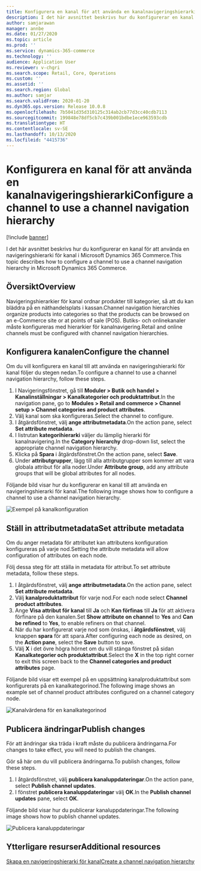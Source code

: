 ```yaml
---
title: Konfigurera en kanal för att använda en kanalnavigeringshierarki
description: I det här avsnittet beskrivs hur du konfigurerar en kanal för att använda en navigeringshierarki för kanal i Microsoft Dynamics 365 Commerce.
author: samjarawan
manager: annbe
ms.date: 01/27/2020
ms.topic: article
ms.prod: ''
ms.service: dynamics-365-commerce
ms.technology: ''
audience: Application User
ms.reviewer: v-chgri
ms.search.scope: Retail, Core, Operations
ms.custom: ''
ms.assetid: ''
ms.search.region: Global
ms.author: samjar
ms.search.validFrom: 2020-01-20
ms.dyn365.ops.version: Release 10.0.8
ms.openlocfilehash: 7b5041d35d310125c314ab2cb77d3cc40cdb7113
ms.sourcegitcommit: 199848e78df5cb7c439b001bdbe1ece963593cdb
ms.translationtype: HT
ms.contentlocale: sv-SE
ms.lasthandoff: 10/13/2020
ms.locfileid: "4415736"
---
```

# <a name="configure-a-channel-to-use-a-channel-navigation-hierarchy"></a><span data-ttu-id="08c2f-103">Konfigurera en kanal för att använda en kanalnavigeringshierarki</span><span class="sxs-lookup"><span data-stu-id="08c2f-103">Configure a channel to use a channel navigation hierarchy</span></span>


[!include [banner](includes/banner.md)]

<span data-ttu-id="08c2f-104">I det här avsnittet beskrivs hur du konfigurerar en kanal för att använda en navigeringshierarki för kanal i Microsoft Dynamics 365 Commerce.</span><span class="sxs-lookup"><span data-stu-id="08c2f-104">This topic describes how to configure a channel to use a channel navigation hierarchy in Microsoft Dynamics 365 Commerce.</span></span>

## <a name="overview"></a><span data-ttu-id="08c2f-105">Översikt</span><span class="sxs-lookup"><span data-stu-id="08c2f-105">Overview</span></span>

<span data-ttu-id="08c2f-106">Navigeringshierarkier för kanal ordnar produkter till kategorier, så att du kan bläddra på en näthandelsplats i kassan.</span><span class="sxs-lookup"><span data-stu-id="08c2f-106">Channel navigation hierarchies organize products into categories so that the products can be browsed on an e-Commerce site or at points of sale (POS).</span></span> <span data-ttu-id="08c2f-107">Butiks- och onlinekanaler måste konfigureras med hierarkier för kanalnavigering.</span><span class="sxs-lookup"><span data-stu-id="08c2f-107">Retail and online channels must be configured with channel navigation hierarchies.</span></span>

## <a name="configure-the-channel"></a><span data-ttu-id="08c2f-108">Konfigurera kanalen</span><span class="sxs-lookup"><span data-stu-id="08c2f-108">Configure the channel</span></span>

<span data-ttu-id="08c2f-109">Om du vill konfigurera en kanal till att använda en navigeringshierarki för kanal följer du stegen nedan.</span><span class="sxs-lookup"><span data-stu-id="08c2f-109">To configure a channel to use a channel navigation hierarchy, follow these steps.</span></span>

1. <span data-ttu-id="08c2f-110">I Navigeringsfönstret, gå till **Moduler \> Butik och handel \> Kanalinställningar \> Kanalkategorier och produktattribut**.</span><span class="sxs-lookup"><span data-stu-id="08c2f-110">In the navigation pane, go to **Modules \> Retail and commerce \> Channel setup \> Channel categories and product attributes**.</span></span>
1. <span data-ttu-id="08c2f-111">Välj kanal som ska konfigureras.</span><span class="sxs-lookup"><span data-stu-id="08c2f-111">Select the channel to configure.</span></span>
1. <span data-ttu-id="08c2f-112">I åtgärdsfönstret, välj **ange attributmetadata**.</span><span class="sxs-lookup"><span data-stu-id="08c2f-112">On the action pane, select **Set attribute metadata**.</span></span>
1. <span data-ttu-id="08c2f-113">I listrutan **kategorihierarki** väljer du lämplig hierarki för kanalnavigering.</span><span class="sxs-lookup"><span data-stu-id="08c2f-113">In the **Category hierarchy** drop-down list, select the appropriate channel navigation hierarchy.</span></span>
1. <span data-ttu-id="08c2f-114">Klicka på **Spara** i åtgärdsfönstret.</span><span class="sxs-lookup"><span data-stu-id="08c2f-114">On the action pane, select **Save**.</span></span>
1. <span data-ttu-id="08c2f-115">Under **attributgrupper**, lägg till alla attributgrupper som kommer att vara globala attribut för alla noder.</span><span class="sxs-lookup"><span data-stu-id="08c2f-115">Under **Attribute group**, add any attribute groups that will be global attributes for all nodes.</span></span>

<span data-ttu-id="08c2f-116">Följande bild visar hur du konfigurerar en kanal till att använda en navigeringshierarki för kanal.</span><span class="sxs-lookup"><span data-stu-id="08c2f-116">The following image shows how to configure a channel to use a channel navigation hierarchy.</span></span>

![Exempel på kanalkonfiguration](media/configure-channel-hierarchy-1.png)

## <a name="set-attribute-metadata"></a><span data-ttu-id="08c2f-118">Ställ in attributmetadata</span><span class="sxs-lookup"><span data-stu-id="08c2f-118">Set attribute metadata</span></span>

<span data-ttu-id="08c2f-119">Om du anger metadata för attributet kan attributens konfiguration konfigureras på varje nod.</span><span class="sxs-lookup"><span data-stu-id="08c2f-119">Setting the attribute metadata will allow configuration of attributes on each node.</span></span>

<span data-ttu-id="08c2f-120">Följ dessa steg för att ställa in metadata för attribut.</span><span class="sxs-lookup"><span data-stu-id="08c2f-120">To set attribute metadata, follow these steps.</span></span>

1. <span data-ttu-id="08c2f-121">I åtgärdsfönstret, välj **ange attributmetadata**.</span><span class="sxs-lookup"><span data-stu-id="08c2f-121">On the action pane, select **Set attribute metadata**.</span></span>
1. <span data-ttu-id="08c2f-122">Välj **kanalproduktattribut** för varje nod.</span><span class="sxs-lookup"><span data-stu-id="08c2f-122">For each node select **Channel product attributes**.</span></span>
1. <span data-ttu-id="08c2f-123">Ange **Visa attribut för kanal** till **Ja** och **Kan förfinas** till **Ja** för att aktivera förfinare på den kanalen.</span><span class="sxs-lookup"><span data-stu-id="08c2f-123">Set **Show attribute on channel** to **Yes** and **Can be refined** to **Yes**, to enable refiners on that channel.</span></span>
1. <span data-ttu-id="08c2f-124">När du har konfigurerat varje nod som önskas, i **åtgärdsfönstret**, välj knappen **spara** för att spara.</span><span class="sxs-lookup"><span data-stu-id="08c2f-124">After configuring each node as desired, on the **Action pane**, select the **Save** button to save.</span></span>
1. <span data-ttu-id="08c2f-125">Välj **X** i det övre högra hörnet om du vill stänga fönstret på sidan **Kanalkategorier och produktattribut**.</span><span class="sxs-lookup"><span data-stu-id="08c2f-125">Select the **X** in the top right corner to exit this screen back to the **Channel categories and product attributes** page.</span></span>

<span data-ttu-id="08c2f-126">Följande bild visar ett exempel på en uppsättning kanalproduktattribut som konfigurerats på en kanalkategorinod.</span><span class="sxs-lookup"><span data-stu-id="08c2f-126">The following image shows an example set of channel product attributes configured on a channel category node.</span></span>

![Kanalvärdena för en kanalkategorinod](media/configure-channel-hierarchy-2.png)

## <a name="publish-changes"></a><span data-ttu-id="08c2f-128">Publicera ändringar</span><span class="sxs-lookup"><span data-stu-id="08c2f-128">Publish changes</span></span>

<span data-ttu-id="08c2f-129">För att ändringar ska träda i kraft måste du publicera ändringarna.</span><span class="sxs-lookup"><span data-stu-id="08c2f-129">For changes to take effect, you will need to publish the changes.</span></span>

<span data-ttu-id="08c2f-130">Gör så här om du vill publicera ändringarna.</span><span class="sxs-lookup"><span data-stu-id="08c2f-130">To publish changes, follow these steps.</span></span>

1. <span data-ttu-id="08c2f-131">I åtgärdsfönstret, välj **publicera kanaluppdateringar**.</span><span class="sxs-lookup"><span data-stu-id="08c2f-131">On the action pane, select **Publish channel updates**.</span></span>
1. <span data-ttu-id="08c2f-132">I fönstret **publicera kanaluppdateringar** välj **OK**.</span><span class="sxs-lookup"><span data-stu-id="08c2f-132">In the **Publish channel updates** pane, select **OK**.</span></span>

<span data-ttu-id="08c2f-133">Följande bild visar hur du publicerar kanaluppdateringar.</span><span class="sxs-lookup"><span data-stu-id="08c2f-133">The following image shows how to publish channel updates.</span></span>

![Publicera kanaluppdateringar](media/configure-channel-hierarchy-3.png)

## <a name="additional-resources"></a><span data-ttu-id="08c2f-135">Ytterligare resurser</span><span class="sxs-lookup"><span data-stu-id="08c2f-135">Additional resources</span></span>

[<span data-ttu-id="08c2f-136">Skapa en navigeringshierarki för kanal</span><span class="sxs-lookup"><span data-stu-id="08c2f-136">Create a channel navigation hierarchy</span></span>](create-channel-hierarchy.md)


